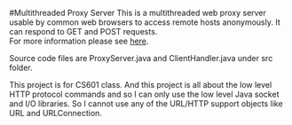 #Multithreaded Proxy Server
This is a multithreaded web proxy server usable by common web browsers to access remote hosts anonymously. It can respond to GET and POST requests.  
For more information please see [here](https://github.com/parrt/cs601/blob/master/projects/proxy.md "More Info").

Source code files are ProxyServer.java and ClientHandler.java under src folder.

This project is for CS601 class. And this project is all about the low level HTTP protocol commands and so I can only use the low level Java socket and I/O libraries. So I cannot use any of the URL/HTTP support objects like URL and URLConnection.

